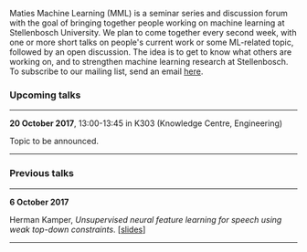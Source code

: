 Maties Machine Learning (MML) is a seminar series and discussion forum with the goal of bringing together people working on machine learning at Stellenbosch University. We plan to come together every second week, with one or more short talks on people's current work or some ML-related topic, followed by an open discussion. The idea is to get to know what others are working on, and to strengthen machine learning research at Stellenbosch. To subscribe to our mailing list, send an email <a href="mailto:sympa [at] sympa [dot] sun [dot] ac [dot] za?subject=subscribe mml">here</a>.
<!-- See our [upcoming talks](#upcoming-talks), or have a look at our [previous talks](#previous-talks). -->


### Upcoming talks
* * *
**20 October 2017**, 13:00-13:45 in K303 (Knowledge Centre, Engineering)

Topic to be announced.
* * *

### Previous talks
* * *
**6 October 2017**

Herman Kamper, _Unsupervised neural feature learning for speech using weak top-down constraints_. [[slides](slides/2017-10-06_kamper_need_to_add_this.pdf)]
* * *
